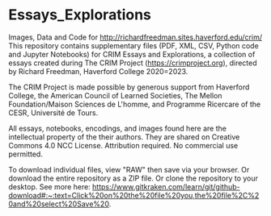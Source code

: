 # Essays_Explorations
Images, Data and Code for http://richardfreedman.sites.haverford.edu/crim/
This repository contains supplementary files (PDF, XML, CSV, Python code and Jupyter Notebooks) for CRIM Essays and Explorations, a collection of essays created during The CRIM Project (https://crimproject.org), directed by Richard Freedman, Haverford College 2020=2023.

The CRIM Project is made possible by generous support from Haverford College, the American Council of Learned Societies, The Mellon Foundation/Maison Sciences de L'homme, and Programme Ricercare of the CESR, Université de Tours.

All essays, notebooks, encodings, and images found here are the intellectual property of the their authors.  They are shared on Creative Commons 4.0 NCC License.  Attribution required.  No commercial use permitted.

To download individual files, view "RAW" then save via your browser.  Or download the entire repository as a ZIP file.  Or clone the repository to your desktop. See more here:  https://www.gitkraken.com/learn/git/github-download#:~:text=Click%20on%20the%20file%20you,the%20file%2C%20and%20select%20Save%20.
